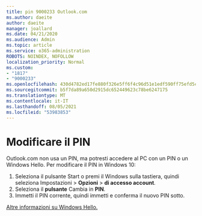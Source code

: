 ```yaml
---
title: pin 9000233 Outlook.com
ms.author: daeite
author: daeite
manager: joallard
ms.date: 04/21/2020
ms.audience: Admin
ms.topic: article
ms.service: o365-administration
ROBOTS: NOINDEX, NOFOLLOW
localization_priority: Normal
ms.custom:
- "1817"
- "9000233"
ms.openlocfilehash: 430d4782ed17fe880f326e5ff6f4c96d51e1edf590ff75efd5ce59fe4ee1c379
ms.sourcegitcommit: b5f7da89a650d2915dc652449623c78be6247175
ms.translationtype: MT
ms.contentlocale: it-IT
ms.lasthandoff: 08/05/2021
ms.locfileid: "53983853"
---
```

# <a name="change-your-pin"></a>Modificare il PIN

Outlook.com non usa un PIN, ma potresti accedere al PC con un PIN o un Windows Hello. Per modificare il PIN in Windows 10:

1. Seleziona il pulsante Start o premi il Windows sulla tastiera, quindi seleziona Impostazioni  >  **Opzioni**  >  **di accesso account**.
2. Seleziona il **pulsante** Cambia in **PIN**.
3. Immetti il PIN corrente, quindi immetti e conferma il nuovo PIN sotto.

[Altre informazioni su Windows Hello.](https://support.microsoft.com/help/17215/)